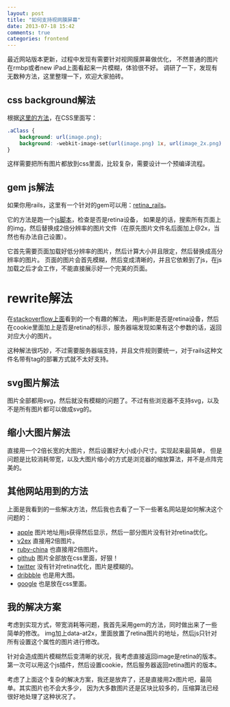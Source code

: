 ```yaml
---
layout: post
title: "如何支持视网膜屏幕"
date: 2013-07-18 15:42
comments: true
categories: frontend
---
```


最近网站版本更新，过程中发现有需要针对视网膜屏幕做优化，
不然普通的图片在rmbp或者new iPad上面看起来一片模糊，体验很不好。
调研了一下，发现有无数种方法，这里整理一下，欢迎大家拍砖。

## css background解法

根据[这里的方法](http://cocoathings.blogspot.com/2013/02/safari-and-retina-images.html)，在CSS里面写：

```css
.aClass {
    background: url(image.png);
    background: -webkit-image-set(url(image.png) 1x, url(image_2x.png) 2x);
}
```

这样需要把所有图片都放到css里面，比较复杂，需要设计一个预编译流程。

## gem js解法

如果你用rails，这里有一个针对的gem可以用：[retina_rails](https://github.com/jhnvz/retina_rails)。

它的方法是跑一个[js脚本](https://github.com/imulus/retinajs)，检查是否是retina设备，
如果是的话，搜索所有页面上的img，然后替换成2倍分辨率的图片文件（在原先图片文件名后面加上@2x，当然也有办法自己设置）。

它首先需要页面加载好低分辨率的图片，然后计算大小并且限定，然后替换成高分辨率的图片。
页面的图片会首先模糊，然后变成清晰的，并且它依赖到了js，在js加载之后才会工作，不能直接展示好一个完美的页面。
    
# rewrite解法

在[stackoverflow上面](http://stackoverflow.com/a/16848459/73048)看到的一个有趣的解法，
用js判断是否是retina设备，然后在cookie里面加上是否是retina的标示，服务器端发现如果有这个参数的话，返回对应大小的图片。

这种解法很巧妙，不过需要服务器端支持，并且文件规则要统一，对于rails这种文件名带有tag的部署方式就不太好支持。
    
## svg图片解法

图片全部都用svg，然后就没有模糊的问题了。不过有些浏览器不支持svg，以及不是所有图片都可以做成svg的。

## 缩小大图片解法

直接用一个2倍长宽的大图片，然后设置好大小成小尺寸。实现起来最简单，
但是问题是比较消耗带宽，以及大图片缩小的方式是浏览器的缩放算法，并不是点阵完美的。
    
## 其他网站用到的方法

上面是我看到的一些解决方法，然后我也去看了一下一些著名网站是如何解决这个问题的：

- [apple](http://apple.com/) 图片地址用js获得然后显示，然后一部分图片没有针对retina优化。
- [v2ex](http://v2ex.com/) 直接用2倍图片。
- [ruby-china](http://ruby-china.org/) 也直接用2倍图片。
- [github](https://github.com/) 图片全部放在css里面，好狠！
- [twitter](http://twitter.com/) 没有针对retina优化，图片是模糊的。
- [dribbble](http://dribbble.com/) 也是用大图。
- [google](http://google.com/) 也是放在css里面。

## 我的解决方案

考虑到实现方式，带宽消耗等问题，我首先采用gem的方法，同时做出来了一些简单的修改。
img加上data-at2x，里面放置了retina图片的地址，然后js只针对所有设置这个属性的图片进行修改。

针对会造成图片模糊然后变清晰的状况，我考虑直接返回image是retina的版本。
第一次可以用这个js插件，然后设置cookie，然后服务器返回retina图片的版本。

考虑了上面这个复杂的解决方案，我还是放弃了，还是直接用2x图片吧，最简单。其实图片也不会大多少，
因为大多数图片还是区块比较多的，压缩算法已经很好地处理了这种状况了。



